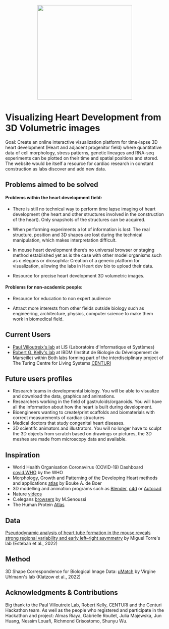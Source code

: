 <p align="center">
  <img src="logos/Heart.png" width="300"/>
</p>

# Visualizing Heart Development from 3D Volumetric images

Goal: Create an online interactive visualization platform for time-lapse 3D heart development (Heart and adjacent progenitor field) where quantitative data of cell morphology, stress patterns, genetic lineages and RNA-seq experiments can be plotted on their time and spatial positions and stored.
The website would be itself a resource for cardiac  research in constant construction as labs discover and add new data.

## Problems aimed to be solved 

#### Problems within the heart development field:

- There is still no technical way to perform time lapse imaging of heart development (the heart and other structures involved in the construction of the heart). Only snapshots of the structures can be acquired.

- When performing experiments a lot of information is lost: The real structure, position and 3D shapes are lost during the technical manipulation, which makes interpretation difficult. 

- In mouse heart development there’s no universal browser or staging method established yet as is the case with other model organisms such as c.elegans or drosophila: Creation of a generic platform for visualization, allowing the labs in Heart dev bio to upload their data.

- Resource for precise heart development 3D volumetric images. 


#### Problems for non-academic people:

- Resource for education to non expert audience

- Attract more interests from other fields outside biology such as engineering, architecture, physics, computer science to make them work in biomedical field.


## Current Users

- [Paul Villoutreix's lab](https://bioml.lis-lab.fr/) at LIS (Laboratoire d'Informatique et Systèmes)
- [Robert G. Kelly's lab](http://www.ibdm.univ-mrs.fr/equipe/genetic-control-of-heart-development/) at IBDM (Institut de Biologie du Dévelopement de Marseille)
within 
Both labs forming part of the interdisciplinary project of The Turing Centre for Living Systems [CENTURI](https://centuri-livingsystems.org/)


## Future users profiles

- Research teams in developmental biology. You will be able to visualize and download the data, graphics and animations.
- Researchers working in the field of gastruloids/organoids. You will have all the information about how the heart is built during development.
- Bioengineers wanting to create/print scaffolds and biomaterials with correct measurements of cardiac structures
- Medical doctors that study congenital heart diseases.
- 3D scientifc animators and illustrators. You will no longer have to sculpt the 3D objects from scratch based on drawings or pictures, the 3D meshes are made from microscopy data and available.


## Inspiration

- World Health Organisation Coronavirus (COVID-19) Dashboard [covid.WHO](https://covid19.who.int/) by the WHO
- Morphology, Growth and Patterning of the Developing Heart methods and applications [atlas](https://www.sciencedirect.com/science/article/pii/S0012160612002473) by Bouke A. de Boer 
- 3D modelling and animation programs such as [Blender](https://www.blender.org/), [c4d](https://www.maxon.net/fr/cinema-4d) or [Autocad](https://web.autocad.com/login)
- Nature [videos](https://www.youtube.com/watch?v=_VhcZTGv0CU)
- C.elegans [browsers](http://morphotranscriptomics.pythonanywhere.com/) by M.Senoussi
- The Human Protein [Atlas](http://www.proteinatlas.org/)

## Data
[Pseudodynamic analysis of heart tube formation in the mouse reveals strong regional variability and early left–right asymmetry](https://www.nature.com/articles/s44161-022-00065-1#code-availability) by Miguel Torre's lab (Esteban et al., 2022)

## Method
3D Shape Correspondence for Biological Image Data: [μMatch](https://www.frontiersin.org/articles/10.3389/fcomp.2022.777615/full) by Virgine Uhlmann's lab (Klatzow et al., 2022)

## Acknowledgments & Contributions

Big thank to the Paul Villoutreix Lab, Robert Kelly, CENTURI and the Centuri Hackathon team.
As well as the people who registered and participate in the Hackathon and project: Almas Riaya, Gabrielle Roullet, Julia Majewska, Jun Huang, Nessim Louafi, Richmond Crisostomo, Shunyu Wu.
